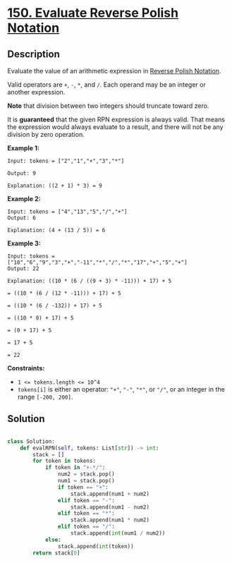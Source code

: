# [150. Evaluate Reverse Polish Notation](https://leetcode.com/problems/evaluate-reverse-polish-notation/description/?envType=daily-question&envId=2024-01-30)

## Description

Evaluate the value of an arithmetic expression in [Reverse Polish Notation](https://en.wikipedia.org/wiki/Reverse_Polish_notation).

Valid operators are `+`, `-`, `*`, and `/`. Each operand may be an integer or another expression.

**Note** that division between two integers should truncate toward zero.

It is **guaranteed** that the given RPN expression is always valid. That means the expression would always evaluate to a result, and there will not be any division by zero operation.

**Example 1:**

```
Input: tokens = ["2","1","+","3","*"]

Output: 9

Explanation: ((2 + 1) * 3) = 9
```

**Example 2:**

```
Input: tokens = ["4","13","5","/","+"]
Output: 6

Explanation: (4 + (13 / 5)) = 6
```

**Example 3:**

```
Input: tokens = ["10","6","9","3","+","-11","*","/","*","17","+","5","+"]
Output: 22

Explanation: ((10 * (6 / ((9 + 3) * -11))) + 17) + 5

= ((10 * (6 / (12 * -11))) + 17) + 5

= ((10 * (6 / -132)) + 17) + 5

= ((10 * 0) + 17) + 5

= (0 + 17) + 5

= 17 + 5

= 22
```

**Constraints:**

- `1 <= tokens.length <= 10^4`
- `tokens[i]` is either an operator: `"+"`, `"-"`, `"*"`, or `"/"`, or an integer in the range `[-200, 200]`.


## Solution

```python

class Solution:
    def evalRPN(self, tokens: List[str]) -> int:
        stack = []
        for token in tokens:
            if token in "+-*/":
                num2 = stack.pop()
                num1 = stack.pop()
                if token == "+":
                    stack.append(num1 + num2)
                elif token == "-":
                    stack.append(num1 - num2)
                elif token == "*":
                    stack.append(num1 * num2)
                elif token == "/":
                    stack.append(int(num1 / num2))
            else:
                stack.append(int(token))
        return stack[0]
```
